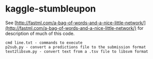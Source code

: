 kaggle-stumbleupon
==================

See [http://fastml.com/a-bag-of-words-and-a-nice-little-network/](http://fastml.com/a-bag-of-words-and-a-nice-little-network/) for description of much of this code.

	cmd line.txt - commands to execute
	p2sub.py - convert a predictions file to the submission format
	text2libsvm.py - convert text from a .tsv file to libsvm format